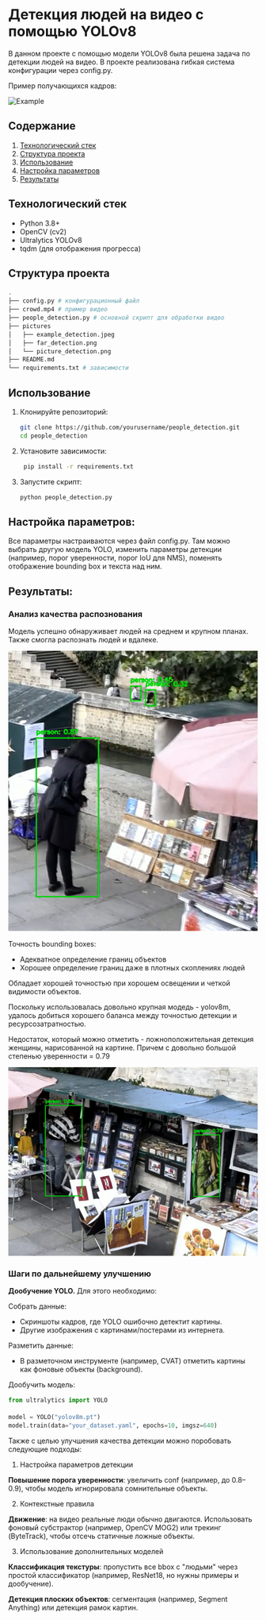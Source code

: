 # Детекция людей на видео с помощью YOLOv8

В данном проекте с помощью модели YOLOv8 была решена задача по детекции людей на видео. В проекте реализована гибкая система конфигурации через config.py.

Пример получающихся кадров:

![Example](pictures/example_detection.png)

## Содержание
1. [Технологический стек](#технологический-стек)
2. [Структура проекта](#структура-проекта)
3. [Использование](#использование)
4. [Настройка параметров](#настройка-параметров)
5. [Результаты](#результаты)

## Технологический стек
- Python 3.8+
- OpenCV (cv2)
- Ultralytics YOLOv8
- tqdm (для отображения прогресса)

## Структура проекта
```bash
.
├── config.py # конфигурационный файл
├── crowd.mp4 # пример видео
├── people_detection.py # основной скрипт для обработки видео
├── pictures
│   ├── example_detection.jpeg
│   ├── far_detection.png
│   └── picture_detection.png
├── README.md
└── requirements.txt # зависимости
```

## Использование
1. Клонируйте репозиторий:
   ```bash
   git clone https://github.com/yourusername/people_detection.git
   cd people_detection
   ```
   
2. Установите зависимости:
   ```bash
    pip install -r requirements.txt
   ```
    
3. Запустите скрипт:
   ```bash
   python people_detection.py
   ```
   
## Настройка параметров:
Все параметры настраиваются через файл config.py. Там можно выбрать другую модель YOLO, изменить параметры детекции (например, порог уверенности, порог IoU для NMS), поменять отображение bounding box и текста над ним.

## Результаты:

### Анализ качества распознования

Модель успешно обнаруживает людей на среднем и крупном планах. Также смогла распознать людей и вдалеке.

![Far](pictures/far_detection.png)

Точность bounding boxes:
- Адекватное определение границ объектов
- Хорошее определение границ даже в плотных скоплениях людей

Обладает хорошей точностью при хорошем освещении и четкой видимости объектов.

Поскольку использовалась довольно крупная модедь - yolov8m, удалось добиться хорошего баланса между точностью детекции и ресурсозатратностью.

Недостаток, который можно отметить - ложноположительная детекция женщины, нарисованной на картине. Причем с довольно большой степенью уверенности = 0.79 

![Picture](pictures/picture_detection.png)

### Шаги по дальнейшему улучшению
**Дообучение YOLO.** Для этого необходимо:

Собрать данные:
- Скриншоты кадров, где YOLO ошибочно детектит картины.
- Другие изображения с картинами/постерами из интернета.

Разметить данные:
- В разметочном инструменте (например, CVAT) отметить картины как фоновые объекты (background).

Дообучить модель:
```python
from ultralytics import YOLO

model = YOLO("yolov8m.pt") 
model.train(data="your_dataset.yaml", epochs=10, imgsz=640)
```

Также с целью улучшения качества детекции можно поробовать следующие подходы:

1. Настройка параметров детекции
   
**Повышение порога уверенности**: увеличить conf (например, до 0.8–0.9), чтобы модель игнорировала сомнительные объекты.

2. Контекстные правила
   
**Движение**: на видео реальные люди обычно двигаются. Использовать фоновый субстрактор (например, OpenCV MOG2) или трекинг (ByteTrack), чтобы отсечь статичные ложные объекты.

3. Использование дополнительных моделей
   
**Классификация текстуры**: пропустить все bbox с "людьми" через простой классификатор (например, ResNet18, но нужны примеры и дообучение).

**Детекция плоских объектов**: сегментация (например, Segment Anything) или детекция рамок картин.
